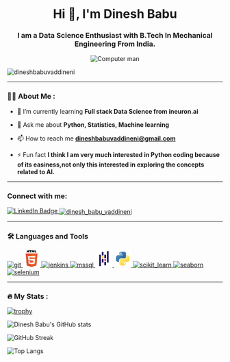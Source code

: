 <h1 align="center">Hi 👋, I'm Dinesh Babu</h1>
<h3 align="center">I am a Data Science Enthusiast with B.Tech In Mechanical Engineering From India.</h3>
</h1>
<div align="center">
  <img src="https://camo.githubusercontent.com/190338430fb2eca4d172a1987205c5e073b2de72db46cb4ed12cf1c2fa32041a/68747470733a2f2f6d656469612e67697068792e636f6d2f6d656469612f645765734263544c61766b5a754733354d492f67697068792e676966" alt="Computer man" width="600" height="300"/>
</div>

<p align="left"> <img src="https://komarev.com/ghpvc/?username=dineshbabuvaddineni&label=Profile%20views&color=0e75b6&style=flat" alt="dineshbabuvaddineni" /> </p>

---

### :man_technologist: About Me :

- 🌱 I’m currently learning **Full stack Data Science from ineuron.ai**

- 💬 Ask me about **Python, Statistics, Machine learning**

- 📫 How to reach me **dineshbabuvaddineni@gmail.com**

- ⚡ Fun fact **I think I am very much interested in Python coding because of its easiness,not only this interested in exploring the concepts related to AI.**

---

<h3 align="left">Connect with me:</h3>
<p align="left">

<a href="https://www.linkedin.com/in/dinesh-babu-vaddineni-11b746147/">
    <img src="https://img.shields.io/badge/LinkedIn-blue?style=for-the-badge&logo=linkedin&logoColor=white" alt="LinkedIn Badge"/>
  </a>
<a href="https://instagram.com/dinesh_babu_vaddineni" target="blank"><img align="center" src="https://raw.githubusercontent.com/rahuldkjain/github-profile-readme-generator/master/src/images/icons/Social/instagram.svg" alt="dinesh_babu_vaddineni" height="30" width="40" /></a>
</p>

---

### :hammer_and_wrench: Languages and Tools 
<p align="left"> <a href="https://git-scm.com/" target="_blank" rel="noreferrer"> <img src="https://www.vectorlogo.zone/logos/git-scm/git-scm-icon.svg" alt="git" width="40" height="40"/> </a> <a href="https://www.w3.org/html/" target="_blank" rel="noreferrer"> <img src="https://raw.githubusercontent.com/devicons/devicon/master/icons/html5/html5-original-wordmark.svg" alt="html5" width="40" height="40"/> </a> <a href="https://www.jenkins.io" target="_blank" rel="noreferrer"> <img src="https://www.vectorlogo.zone/logos/jenkins/jenkins-icon.svg" alt="jenkins" width="40" height="40"/> </a> <a href="https://www.microsoft.com/en-us/sql-server" target="_blank" rel="noreferrer"> <img src="https://www.svgrepo.com/show/303229/microsoft-sql-server-logo.svg" alt="mssql" width="40" height="40"/> </a> <a href="https://pandas.pydata.org/" target="_blank" rel="noreferrer"> <img src="https://raw.githubusercontent.com/devicons/devicon/2ae2a900d2f041da66e950e4d48052658d850630/icons/pandas/pandas-original.svg" alt="pandas" width="40" height="40"/> </a> <a href="https://www.python.org" target="_blank" rel="noreferrer"> <img src="https://raw.githubusercontent.com/devicons/devicon/master/icons/python/python-original.svg" alt="python" width="40" height="40"/> </a> <a href="https://scikit-learn.org/" target="_blank" rel="noreferrer"> <img src="https://upload.wikimedia.org/wikipedia/commons/0/05/Scikit_learn_logo_small.svg" alt="scikit_learn" width="40" height="40"/> </a> <a href="https://seaborn.pydata.org/" target="_blank" rel="noreferrer"> <img src="https://seaborn.pydata.org/_images/logo-mark-lightbg.svg" alt="seaborn" width="40" height="40"/> </a> <a href="https://www.selenium.dev" target="_blank" rel="noreferrer"> <img src="https://raw.githubusercontent.com/detain/svg-logos/780f25886640cef088af994181646db2f6b1a3f8/svg/selenium-logo.svg" alt="selenium" width="40" height="40"/> </a> </p>

---

### :fire: My Stats :

[![trophy](https://github-profile-trophy.vercel.app/?username=dineshbabuvaddineni&theme=onedark)](https://github.com/dineshbabuvaddineni/github-profile-trophy)

![Dinesh Babu's GitHub stats](https://github-readme-stats.vercel.app/api?username=dineshbabuvaddineni&show_icons=true&theme=radical)

![GitHub Streak](http://github-readme-streak-stats.herokuapp.com?user=dineshbabuvaddineni&theme=dark&background=000000)

![Top Langs](https://github-readme-stats.vercel.app/api/top-langs/?username=dineshbabuvaddineni&layout=compact&theme=vision-friendly-dark)


